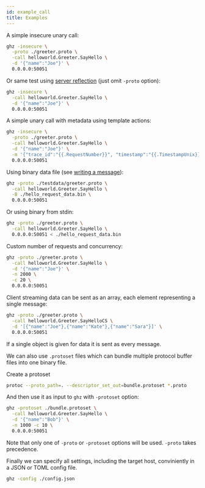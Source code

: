 ```yaml
---
id: example_call
title: Examples
---
```


A simple insecure unary call:

```sh
ghz -insecure \
  -proto ./greeter.proto \
  -call helloworld.Greeter.SayHello \
  -d '{"name":"Joe"}' \
  0.0.0.0:50051
```

Or same test using [server reflection](https://github.com/grpc/grpc/blob/master/doc/server-reflection.md) (just omit `-proto` option):

```sh
ghz -insecure \
  -call helloworld.Greeter.SayHello \
  -d '{"name":"Joe"}' \
  0.0.0.0:50051
```

A simple unary call with metadata using template actions:

```sh
ghz -insecure \
  -proto ./greeter.proto \
  -call helloworld.Greeter.SayHello \
  -d '{"name":"Joe"}' \
  -m '{"trace_id":"{{.RequestNumber}}", "timestamp":"{{.TimestampUnix}}"}' \
  0.0.0.0:50051
```

Using binary data file (see [writing a message](https://developers.google.com/protocol-buffers/docs/gotutorial#writing-a-message)):

```sh
ghz -proto ./testdata/greeter.proto \
  -call helloworld.Greeter.SayHello \
  -B ./hello_request_data.bin \
  0.0.0.0:50051
```

Or using binary from stdin:

```sh
ghz -proto ./greeter.proto \
  -call helloworld.Greeter.SayHello \
  0.0.0.0:50051 < ./hello_request_data.bin
```

Custom number of requests and concurrency:

```sh
ghz -proto ./greeter.proto \
  -call helloworld.Greeter.SayHello \
  -d '{"name":"Joe"}' \
  -n 2000 \
  -c 20 \
  0.0.0.0:50051
```

Client streaming data can be sent as an array, each element representing a single message:

```sh
ghz -proto ./greeter.proto \
  -call helloworld.Greeter.SayHelloCS \
  -d '[{"name":"Joe"},{"name":"Kate"},{"name":"Sara"}]' \
  0.0.0.0:50051
```

If a single object is given for data it is sent as every message.

We can also use `.protoset` files which can bundle multiple protocol buffer files into one binary file.

Create a protoset

```sh
protoc --proto_path=. --descriptor_set_out=bundle.protoset *.proto
```

And then use it as input to `ghz` with `-protoset` option:

```sh
ghz -protoset ./bundle.protoset \
  -call helloworld.Greeter.SayHello \
  -d '{"name":"Bob"}' \
  -n 1000 -c 10 \
  0.0.0.0:50051
```

Note that only one of `-proto` or `-protoset` options will be used. `-proto` takes precedence.

Finally we can specify all settings, including the target host, conviniently in a JSON or TOML config file.

```sh
ghz -config ./config.json
```
